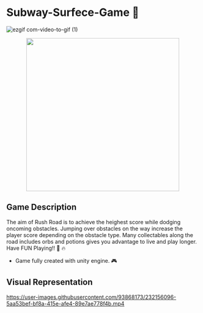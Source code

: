 # Subway-Surfece-Game :running: 
![ezgif com-video-to-gif (1)](https://user-images.githubusercontent.com/93868173/232160673-6ea59fa7-4739-4fb5-afb1-72b4a5e1ed9b.gif)


<div align="center">
     <img src="https://user-images.githubusercontent.com/93868173/232160673-6ea59fa7-4739-4fb5-afb1-72b4a5e1ed9b.gif" data-canonical-src="https://user-images.githubusercontent.com/93868173/196001758-ac86be01-75b6-4606-b620-963113c6f9a4.jpg" width="400" height="400"/>

</div>

## Game Description
The aim of Rush Road is to achieve the heighest score while dodging oncoming obstacles. 
Jumping over obstacles  on the way increase the player score depending on the obstacle type. 
Many collectables along the road includes orbs and potions gives you advantage to live and play longer. Have FUN Playing!! :clap: :fire:
- Game fully created with unity engine. :video_game:

## Visual Representation

https://user-images.githubusercontent.com/93868173/232156096-5aa53bef-bf8a-415e-afe4-89e7ae778f4b.mp4


  





